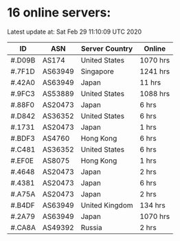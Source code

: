 # 16 online servers:

Latest update at: Sat Feb 29 11:10:09 UTC 2020

| ID | ASN | Server Country | Online |
| -- | --- | -------------- | ------ |
| #.D09B | AS174 | United States | 1070 hrs |
| #.7F1D | AS63949 | Singapore | 1241 hrs |
| #.42A0 | AS63949 | Japan | 11 hrs |
| #.9FC3 | AS53889 | United States | 1088 hrs |
| #.88F0 | AS20473 | Japan | 6 hrs |
| #.D842 | AS36352 | United States | 6 hrs |
| #.1731 | AS20473 | Japan | 1 hrs |
| #.BDF3 | AS4760 | Hong Kong | 6 hrs |
| #.C481 | AS36352 | United States | 6 hrs |
| #.EF0E | AS8075 | Hong Kong | 1 hrs |
| #.4648 | AS20473 | Japan | 2 hrs |
| #.4381 | AS20473 | Japan | 6 hrs |
| #.A75A | AS20473 | Japan | 2 hrs |
| #.B4DF | AS63949 | United Kingdom | 134 hrs |
| #.2A79 | AS63949 | Japan | 1070 hrs |
| #.CA8A | AS49392 | Russia | 2 hrs |

